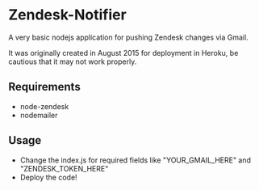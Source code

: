 # Zendesk-Notifier

A very basic nodejs application for pushing Zendesk changes via Gmail.

It was originally created in August 2015 for deployment in Heroku, be cautious that it may not work properly.

## Requirements
- node-zendesk
- nodemailer

## Usage
- Change the index.js for required fields like "YOUR_GMAIL_HERE" and "ZENDESK_TOKEN_HERE"
- Deploy the code!
